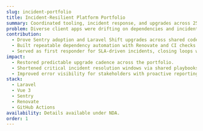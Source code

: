```yaml
---
slug: incident-portfolio
title: Incident-Resilient Platform Portfolio
summary: Coordinated tooling, incident response, and upgrades across 25+ production applications.
problem: Diverse client apps were drifting on dependencies and incident handling varied by team.
contribution:
  - Drove Sentry adoption and Laravel Shift upgrades across shared codebases.
  - Built repeatable dependency automation with Renovate and CI checks.
  - Served as first responder for SLA-driven incidents, closing loops with support and product.
impact:
  - Restored predictable upgrade cadence across the portfolio.
  - Shortened critical incident resolution windows via shared playbooks.
  - Improved error visibility for stakeholders with proactive reporting.
stack:
  - Laravel
  - Vue 3
  - Sentry
  - Renovate
  - GitHub Actions
availability: Details available under NDA.
order: 1
---
```

